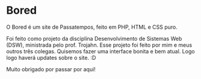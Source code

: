 # Bored

O Bored é um site de Passatempos, feito em PHP, HTML e CSS puro.

Foi feito como projeto da disciplina Desenvolvimento de Sistemas Web (DSW), ministrada pelo prof. Trojahn.
Esse projeto foi feito por mim e meus outros três colegas. Quisemos fazer uma interface bonita e bem atual. Logo logo haverá updates sobre o site. :D

Muito obrigado por passar por aqui!
